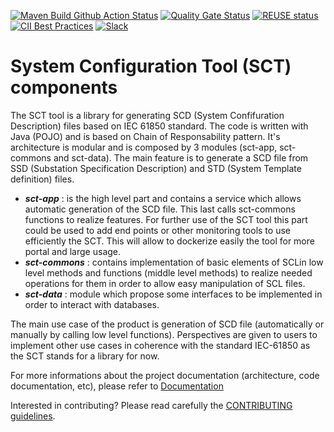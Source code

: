 <!-- SPDX-FileCopyrightText: 2022 RTE FRANCE -->
<!-- -->
<!-- SPDX-License-Identifier: Apache-2.0 -->
[![Maven Build Github Action Status](<https://img.shields.io/github/workflow/status/com-pas/compas-sct/Build%20Project?logo=GitHub>)](https://github.com/com-pas/compas-sct/actions?query=workflow%3A%22Build+Project%22)
[![Quality Gate Status](https://sonarcloud.io/api/project_badges/measure?project=com-pas_compas-sct&metric=alert_status)](https://sonarcloud.io/dashboard?id=com-pas_compas-sct)
[![REUSE status](https://api.reuse.software/badge/github.com/com-pas/compas-sct)](https://api.reuse.software/info/github.com/com-pas/compas-sct)
[![CII Best Practices](https://bestpractices.coreinfrastructure.org/projects/5925/badge)](https://bestpractices.coreinfrastructure.org/projects/5925)
[![Slack](https://raw.githubusercontent.com/com-pas/compas-architecture/master/public/LFEnergy-slack.svg)](http://lfenergy.slack.com/)

# System Configuration Tool (SCT) components
The SCT tool is a library for generating SCD (System Confifuration Description) files based on IEC 61850 standard.
The code is written with Java (POJO) and is based on Chain of Responsability pattern.
It's architecture is modular and is composed by 3 modules (sct-app, sct-commons and sct-data).
The main feature is to generate a SCD file from SSD (Substation Specification Description) and STD (System Template definition) files.
+ ***sct-app*** : is the high level part and contains a service which allows automatic generation of the SCD file. This last 
calls sct-commons functions to realize features.
For further use of the SCT tool this part could be used to add end points or other monitoring tools to use efficiently the SCT. 
This will allow to dockerize easily the tool for more portal and large usage.
+ ***sct-commons*** : contains implementation of basic elements of SCLin low level methods and functions (middle level methods) to realize needed operations for them in order to allow
easy manipulation of SCL files.
+ ***sct-data*** : module which propose some interfaces to be implemented in order to interact with databases.

The main use case of the product is generation of SCD file (automatically or manually by calling low level functions). 
Perspectives are given to users to implement other use cases in coherence with the standard IEC-61850 as the SCT stands for a library for now.

For more informations about the project documentation (architecture, code documentation, etc), please refer to [Documentation](https://com-pas.github.io/compas-sct/) 

Interested in contributing? Please read carefully the [CONTRIBUTING guidelines](https://github.com/com-pas/contributing/blob/master/CONTRIBUTING.md).
